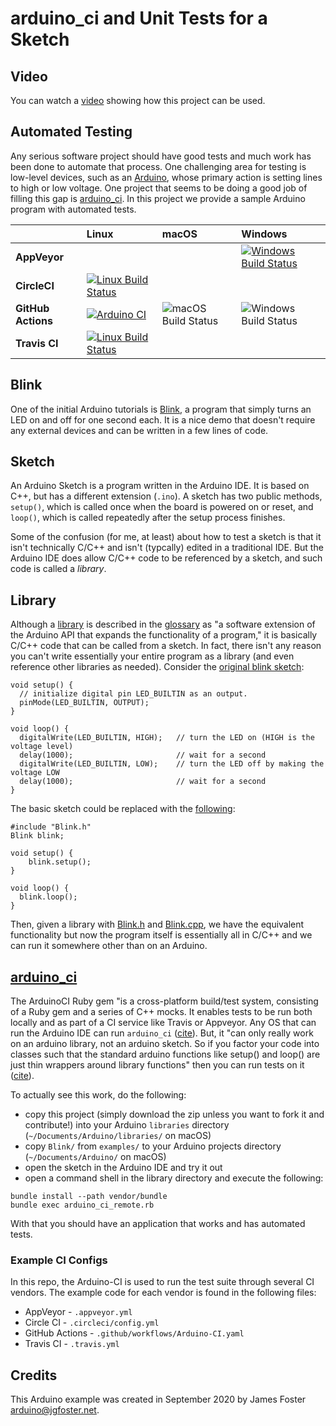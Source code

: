 # arduino_ci and Unit Tests for a Sketch

## Video

You can watch a [video](https://youtu.be/vaS4AU_PXQo) showing how this project can be used.

## Automated Testing

Any serious software project should have good tests and much work has been done to automate that process. One challenging area for testing is low-level devices, such as an [Arduino](https://www.arduino.cc/), whose primary action is setting lines to high or low voltage. One project that seems to be doing a good job of filling this gap is [arduino_ci](https://github.com/ianfixes/arduino_ci). In this project we provide a sample Arduino program with automated tests.

 &nbsp;            | Linux | macOS | Windows
-------------------|:------|:------|:-------
**AppVeyor**       |       |       | [![Windows Build Status](https://ci.appveyor.com/api/projects/status/2m0y9wsawprq3i3p?svg=true)](https://ci.appveyor.com/project/prestoncarman/blink)
**CircleCI**       | [![Linux Build Status](https://circleci.com/gh/prestoncarman/Blink/tree/2020-11-10_ci.svg?style=svg)](https://app.circleci.com/pipelines/github/prestoncarman/Blink) | |
**GitHub Actions** | [![Arduino CI](https://github.com/Arduino-CI/Blink/workflows/Arduino%20CI/badge.svg)](https://github.com/marketplace/actions/arduino_ci) | ![macOS Build Status](https://github.com/Arduino-CI/Blink/workflows/macos/badge.svg) | ![Windows Build Status](https://github.com/Arduino-CI/Blink/workflows/windows/badge.svg) 
**Travis CI**      | [![Linux Build Status](https://ci.appveyor.com/api/projects/status/2m0y9wsawprq3i3p?svg=true)](https://ci.appveyor.com/project/prestoncarman/blink) | |


## Blink

One of the initial Arduino tutorials is [Blink](https://www.arduino.cc/en/Tutorial/Blink), a program that simply turns an LED on and off for one second each. It is a nice demo that doesn't require any external devices and can be written in a few lines of code.

## Sketch

An Arduino Sketch is a program written in the Arduino IDE. It is based on C++, but has a different extension (`.ino`). A sketch has two public methods, `setup()`, which is called once when the board is powered on or reset, and `loop()`, which is called repeatedly after the setup process finishes. 

Some of the confusion (for me, at least) about how to test a sketch is that it isn't technically C/C++ and isn't (typcally) edited in a traditional IDE. But the Arduino IDE does allow C/C++ code to be referenced by a sketch, and such code is called a _library_. 

## Library

Although a [library](https://www.arduino.cc/en/main/libraries) is described in the [glossary](https://www.arduino.cc/glossary/en/) as "a software extension of the Arduino API that expands the functionality of a program," it is basically C/C++ code that can be called from a sketch. In fact, there isn't any reason you can't write essentially your entire program as a library (and even reference other libraries as needed). Consider the [original blink sketch](https://www.arduino.cc/en/Tutorial/Blink):

```
void setup() {
  // initialize digital pin LED_BUILTIN as an output.
  pinMode(LED_BUILTIN, OUTPUT);
}

void loop() {
  digitalWrite(LED_BUILTIN, HIGH);   // turn the LED on (HIGH is the voltage level)
  delay(1000);                       // wait for a second
  digitalWrite(LED_BUILTIN, LOW);    // turn the LED off by making the voltage LOW
  delay(1000);                       // wait for a second
}
```

The basic sketch could be replaced with the [following](examples/Blink/Blink.ino): 

```
#include "Blink.h"
Blink blink;

void setup() {
    blink.setup();
}

void loop() {
  blink.loop();
}
```

Then, given a library with [Blink.h](blink.h) and [Blink.cpp](Blink.cpp), we have the equivalent functionality but now the program itself is essentially all in C/C++ and we can run it somewhere other than on an Arduino.

## [arduino_ci](https://github.com/ianfixes/arduino_ci)

The ArduinoCI Ruby gem "is a cross-platform build/test system, consisting of a Ruby gem and a series of C++ mocks. It enables tests to be run both locally and as part of a CI service like Travis or Appveyor. Any OS that can run the Arduino IDE can run `arduino_ci` ([cite](https://github.com/ianfixes/arduino_ci)). But, it "can only really work on an arduino library, not an arduino sketch. So if you factor your code into classes such that the standard arduino functions like setup() and loop() are just thin wrappers around library functions" then you can run tests on it ([cite](https://github.com/ianfixes/arduino_ci/issues/139#issuecomment-613164740)).

To actually see this work, do the following:
  * copy this project (simply download the zip unless you want to fork it and contribute!) into your Arduino `libraries` directory (`~/Documents/Arduino/libraries/` on macOS)
  * copy `Blink/` from `examples/` to your Arduino projects directory (`~/Documents/Arduino/` on macOS)
  * open the sketch in the Arduino IDE and try it out
  * open a command shell in the library directory and execute the following:

  ```
  bundle install --path vendor/bundle
  bundle exec arduino_ci_remote.rb
  ```

With that you should have an application that works and has automated tests.

### Example CI Configs

In this repo, the Arduino-CI is used to run the test suite through several CI vendors.
The example code for each vendor is found in the following files:

* AppVeyor - `.appveyor.yml`
* Circle CI - `.circleci/config.yml`
* GitHub Actions - `.github/workflows/Arduino-CI.yaml`
* Travis CI - `.travis.yml`

## Credits

This Arduino example was created in September 2020 by James Foster <arduino@jgfoster.net>.

